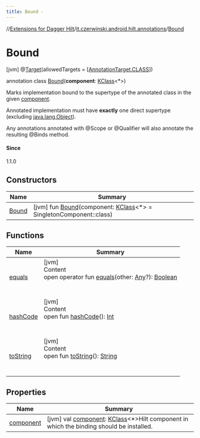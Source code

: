 ```yaml
---
title: Bound -
---
```

//[Extensions for Dagger Hilt](../../index.html)/[it.czerwinski.android.hilt.annotations](../index.html)/[Bound](index.html)



# Bound  
 [jvm] @[Target](https://kotlinlang.org/api/latest/jvm/stdlib/kotlin.annotation/-target/index.html)(allowedTargets = [[AnnotationTarget.CLASS](https://kotlinlang.org/api/latest/jvm/stdlib/kotlin.annotation/-annotation-target/-c-l-a-s-s/index.html)])  
  
annotation class [Bound](index.html)(**component**: [KClass](https://kotlinlang.org/api/latest/jvm/stdlib/kotlin.reflect/-k-class/index.html)<*>)

Marks implementation bound to the supertype of the annotated class in the given [component](component.html).



Annotated implementation must have **exactly** one direct supertype (excluding [java.lang.Object](https://docs.oracle.com/javase/8/docs/api/java/lang/Object.html)).



Any annotations annotated with @Scope or @Qualifier will also annotate the resulting @Binds method.



#### Since  


1.1.0

   


## Constructors  
  
|  Name|  Summary| 
|---|---|
| <a name="it.czerwinski.android.hilt.annotations/Bound/Bound/#kotlin.reflect.KClass[*]/PointingToDeclaration/"></a>[Bound](-bound.html)| <a name="it.czerwinski.android.hilt.annotations/Bound/Bound/#kotlin.reflect.KClass[*]/PointingToDeclaration/"></a> [jvm] fun [Bound](-bound.html)(component: [KClass](https://kotlinlang.org/api/latest/jvm/stdlib/kotlin.reflect/-k-class/index.html)<*> = SingletonComponent::class)   <br>


## Functions  
  
|  Name|  Summary| 
|---|---|
| <a name="kotlin/Any/equals/#kotlin.Any?/PointingToDeclaration/"></a>[equals](../-test-factory-method/index.html#%5Bkotlin%2FAny%2Fequals%2F%23kotlin.Any%3F%2FPointingToDeclaration%2F%5D%2FFunctions%2F499647441)| <a name="kotlin/Any/equals/#kotlin.Any?/PointingToDeclaration/"></a>[jvm]  <br>Content  <br>open operator fun [equals](../-test-factory-method/index.html#%5Bkotlin%2FAny%2Fequals%2F%23kotlin.Any%3F%2FPointingToDeclaration%2F%5D%2FFunctions%2F499647441)(other: [Any](https://kotlinlang.org/api/latest/jvm/stdlib/kotlin/-any/index.html)?): [Boolean](https://kotlinlang.org/api/latest/jvm/stdlib/kotlin/-boolean/index.html)  <br><br><br>
| <a name="kotlin/Any/hashCode/#/PointingToDeclaration/"></a>[hashCode](../-test-factory-method/index.html#%5Bkotlin%2FAny%2FhashCode%2F%23%2FPointingToDeclaration%2F%5D%2FFunctions%2F499647441)| <a name="kotlin/Any/hashCode/#/PointingToDeclaration/"></a>[jvm]  <br>Content  <br>open fun [hashCode](../-test-factory-method/index.html#%5Bkotlin%2FAny%2FhashCode%2F%23%2FPointingToDeclaration%2F%5D%2FFunctions%2F499647441)(): [Int](https://kotlinlang.org/api/latest/jvm/stdlib/kotlin/-int/index.html)  <br><br><br>
| <a name="kotlin/Any/toString/#/PointingToDeclaration/"></a>[toString](../-test-factory-method/index.html#%5Bkotlin%2FAny%2FtoString%2F%23%2FPointingToDeclaration%2F%5D%2FFunctions%2F499647441)| <a name="kotlin/Any/toString/#/PointingToDeclaration/"></a>[jvm]  <br>Content  <br>open fun [toString](../-test-factory-method/index.html#%5Bkotlin%2FAny%2FtoString%2F%23%2FPointingToDeclaration%2F%5D%2FFunctions%2F499647441)(): [String](https://kotlinlang.org/api/latest/jvm/stdlib/kotlin/-string/index.html)  <br><br><br>


## Properties  
  
|  Name|  Summary| 
|---|---|
| <a name="it.czerwinski.android.hilt.annotations/Bound/component/#/PointingToDeclaration/"></a>[component](component.html)| <a name="it.czerwinski.android.hilt.annotations/Bound/component/#/PointingToDeclaration/"></a> [jvm] val [component](component.html): [KClass](https://kotlinlang.org/api/latest/jvm/stdlib/kotlin.reflect/-k-class/index.html)<*>Hilt component in which the binding should be installed.   <br>


